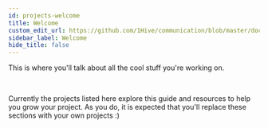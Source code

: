 ```yaml
---
id: projects-welcome
title: Welcome
custom_edit_url: https://github.com/1Hive/communication/blob/master/docs/projects-welcome.md
sidebar_label: Welcome
hide_title: false
---
```


This is where you'll talk about all the cool stuff you're working on.

<br>

Currently the projects listed here explore this guide and resources to help you grow your project. As you do, it is expected that you'll replace these sections with your own projects :)

<br>


